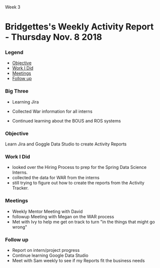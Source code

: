 Week 3
# Bridgettes's Weekly Activity Report - Thursday Nov. 8 2018
### Legend
 - [Objective](#objective)
 - [Work I Did](#work-i-did)
 - [Meetings](#meetings)
 - [Follow up](#follow-up)

### Big Three

- Learning Jira

- Collected War information for all interns

- Continued learning about the BOUS and ROS systems

### Objective

Learn Jira and Goggle Data Studio to create Activity Reports

### Work I Did
- looked over the Hiring Process to prep for the Spring Data Science Interns.
- collected the data for WAR from the interns
- still trying to figure out how to create the reports from the Activity Tracker. 
 

### Meetings
  - Weekly Mentor Meeting with David
  - followup Meeting with Megan on the WAR process
  - Met with Ivy to help me get on track to turn "in the things that might go wrong"

### Follow up

- Report on intern/project progress
- Continue learning Google Data Studio
- Meet with Sam weekly to see if my Reports fit the business needs
